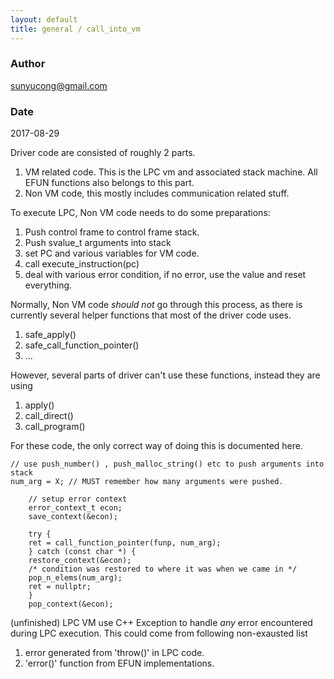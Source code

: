 ```yaml
---
layout: default
title: general / call_into_vm
---
```


### Author
sunyucong@gmail.com

### Date
2017-08-29

Driver code are consisted of roughly 2 parts.

1. VM related code. This is the LPC vm and associated stack machine. All EFUN functions also belongs to this part.
2. Non VM code, this mostly includes communication related stuff.

To execute LPC, Non VM code needs to do some preparations:

1. Push control frame to control frame stack.
2. Push svalue_t arguments into stack
3. set PC and various variables for VM code.
4. call execute_instruction(pc)
5. deal with various error condition, if no error, use the value and reset everything.

Normally, Non VM code _should not_ go through this process, as there is currently several helper functions that most of
the driver code uses.

1. safe_apply()
2. safe_call_function_pointer()
3. ...

However, several parts of driver can't use these functions, instead they are using

1. apply()
2. call_direct()
3. call_program()

For these code, the only correct way of doing this is documented here.
```
// use push_number() , push_malloc_string() etc to push arguments into stack
num_arg = X; // MUST remember how many arguments were pushed.

    // setup error context
    error_context_t econ;
    save_context(&econ);

    try {
    ret = call_function_pointer(funp, num_arg);
    } catch (const char *) {
    restore_context(&econ);
    /* condition was restored to where it was when we came in */
    pop_n_elems(num_arg);
    ret = nullptr;
    }
    pop_context(&econ);

```

(unfinished)
LPC VM use C++ Exception to handle _any_ error encountered during LPC execution. This could come from following non-exausted list

1. error generated from 'throw()' in LPC code.
2. 'error()' function from EFUN implementations.
